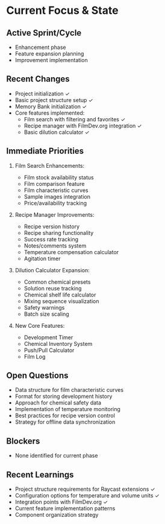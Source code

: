 # Current Focus & State

## Active Sprint/Cycle

- Enhancement phase
- Feature expansion planning
- Improvement implementation

## Recent Changes

- Project initialization ✓
- Basic project structure setup ✓
- Memory Bank initialization ✓
- Core features implemented:
  - Film search with filtering and favorites ✓
  - Recipe manager with FilmDev.org integration ✓
  - Basic dilution calculator ✓

## Immediate Priorities

1. Film Search Enhancements:

   - Film stock availability status
   - Film comparison feature
   - Film characteristic curves
   - Sample images integration
   - Price/availability tracking

2. Recipe Manager Improvements:

   - Recipe version history
   - Recipe sharing functionality
   - Success rate tracking
   - Notes/comments system
   - Temperature compensation calculator
   - Agitation timer

3. Dilution Calculator Expansion:

   - Common chemical presets
   - Solution reuse tracking
   - Chemical shelf life calculator
   - Mixing sequence visualization
   - Safety warnings
   - Batch size scaling

4. New Core Features:
   - Development Timer
   - Chemical Inventory System
   - Push/Pull Calculator
   - Film Log

## Open Questions

- Data structure for film characteristic curves
- Format for storing development history
- Approach for chemical safety data
- Implementation of temperature monitoring
- Best practices for recipe version control
- Strategy for offline data synchronization

## Blockers

- None identified for current phase

## Recent Learnings

- Project structure requirements for Raycast extensions ✓
- Configuration options for temperature and volume units ✓
- Integration points with FilmDev.org ✓
- Current feature implementation patterns
- Component organization strategy
